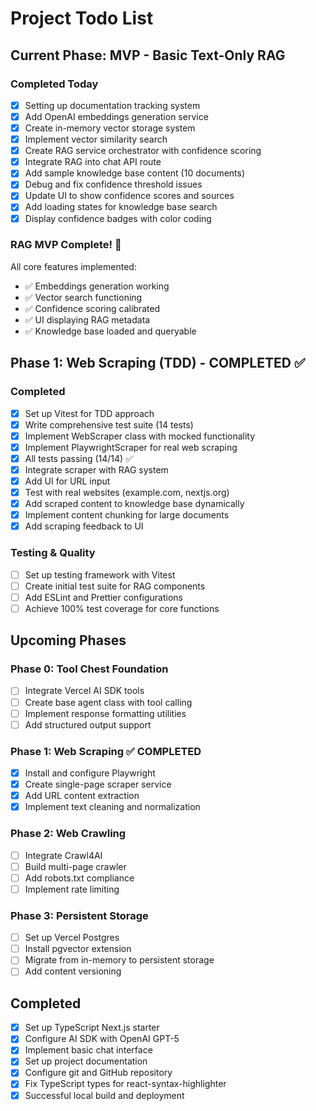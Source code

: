 # Project Todo List

## Current Phase: MVP - Basic Text-Only RAG

### Completed Today
- [x] Setting up documentation tracking system
- [x] Add OpenAI embeddings generation service
- [x] Create in-memory vector storage system
- [x] Implement vector similarity search
- [x] Create RAG service orchestrator with confidence scoring
- [x] Integrate RAG into chat API route
- [x] Add sample knowledge base content (10 documents)
- [x] Debug and fix confidence threshold issues
- [x] Update UI to show confidence scores and sources
- [x] Add loading states for knowledge base search
- [x] Display confidence badges with color coding

### RAG MVP Complete! 🎉

All core features implemented:
- ✅ Embeddings generation working
- ✅ Vector search functioning
- ✅ Confidence scoring calibrated
- ✅ UI displaying RAG metadata
- ✅ Knowledge base loaded and queryable

## Phase 1: Web Scraping (TDD) - COMPLETED ✅

### Completed
- [x] Set up Vitest for TDD approach
- [x] Write comprehensive test suite (14 tests)
- [x] Implement WebScraper class with mocked functionality
- [x] Implement PlaywrightScraper for real web scraping
- [x] All tests passing (14/14) ✅
- [x] Integrate scraper with RAG system
- [x] Add UI for URL input
- [x] Test with real websites (example.com, nextjs.org)
- [x] Add scraped content to knowledge base dynamically
- [x] Implement content chunking for large documents
- [x] Add scraping feedback to UI

### Testing & Quality
- [ ] Set up testing framework with Vitest
- [ ] Create initial test suite for RAG components
- [ ] Add ESLint and Prettier configurations
- [ ] Achieve 100% test coverage for core functions

## Upcoming Phases

### Phase 0: Tool Chest Foundation
- [ ] Integrate Vercel AI SDK tools
- [ ] Create base agent class with tool calling
- [ ] Implement response formatting utilities
- [ ] Add structured output support

### Phase 1: Web Scraping ✅ COMPLETED
- [x] Install and configure Playwright
- [x] Create single-page scraper service
- [x] Add URL content extraction
- [x] Implement text cleaning and normalization

### Phase 2: Web Crawling
- [ ] Integrate Crawl4AI
- [ ] Build multi-page crawler
- [ ] Add robots.txt compliance
- [ ] Implement rate limiting

### Phase 3: Persistent Storage
- [ ] Set up Vercel Postgres
- [ ] Install pgvector extension
- [ ] Migrate from in-memory to persistent storage
- [ ] Add content versioning

## Completed
- [x] Set up TypeScript Next.js starter
- [x] Configure AI SDK with OpenAI GPT-5
- [x] Implement basic chat interface
- [x] Set up project documentation
- [x] Configure git and GitHub repository
- [x] Fix TypeScript types for react-syntax-highlighter
- [x] Successful local build and deployment